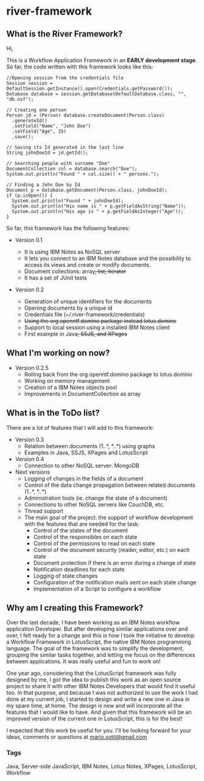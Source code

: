 # river-framework

## What is the River Framework?

Hi, 

This is a Workflow Application Framework in an **EARLY development stage**. So far, the code written with this framework looks like this:

    //Opening session from the credentials file
    Session session = DefaultSession.getInstance().open(Credentials.getPassword());
    Database database = session.getDatabase(DefaultDatabase.class, "", "db.nsf");
    
    // Creating one person
    Person jd = (Person) database.createDocument(Person.class)
      .generateId()
      .setField("Name", "John Doe")
      .setField("Age", 35)
      .save();
    
    // Saving its Id generated in the last line
    String johnDoeId = jd.getId();
    
    // Searching people with surname "Doe"				
    DocumentCollection col = database.search("Doe");
    System.out.println("Found " + col.size() + " persons.");
		
    // Finding a John Doe by Id
    Document p = database.getDocument(Person.class, johnDoeId);
    if (p.isOpen()) {
      System.out.println("Found " + johnDoeId);
      System.out.println("His name is " + p.getFieldAsString("Name"));
      System.out.println("His age is " + p.getFieldAsInteger("Age"));
    } 

So far, this framework has the following features: 

- Version 0.1
  - It is using IBM Notes as NoSQL server
  - It lets you connect to an IBM Notes database and the possibility to access its views and create or modify documents.
  - Document collections: array~~, list, iterator~~
  - It has a set of JUnit tests

- Version 0.2
  - Generation of unique identifiers for the documents
  - Opening documents by a unique id
  - Credentials file (~/.river-framework/credentials)
  - ~~Using the org.openntf.domino package instead lotus.domino~~
  - Support to local session using a installed IBM Notes client 
  - First example in Java~~, SSJS, and XPages~~

## What I'm working on now?

- Version 0.2.5
  - Rolling back from the org.openntf.domino package to lotus.domino
  - Working on memory management
  - Creation of a IBM Notes objects pool
  - Improvements in DocumentCollection as array

## What is in the ToDo list?

There are a lot of features that I will add to this framework:

- Version 0.3
  - Relation between documents (1..\*, \*..\*) using graphs
  - Examples in Java, SSJS, XPages and LotusScript
- Version 0.4
  - Connection to other NoSQL server: MongoDB
- Next versions
  - Logging of changes in the fields of a document
  - Control of the data change propagation between related documents (1..\*, \*..\*)
  - Administration tools (ie. change the state of a document)
  - Connections to other NoSQL servers like CouchDB, etc.
  - Thread support
  - The main goal of the project: the support of workflow development with the features that are needed for the task:
    - Control of the states of the document
    - Control of the responsibles on each state
    - Control of the permissions to read on each state
    - Control of the document security (reader, editor, etc.) on each state
    - Document protection if there is an error during a change of state
    - Notification deadlines for each state
    - Logging of state changes
    - Configuration of the notification mails sent on each state change
    - Implementation of a Script to configure a workflow
  

## Why am I creating this Framework?

Over the last decade, I have been working as an IBM Notes workflow application Developer. But after developing similar applications over and over, I felt ready for a change and this is how I took the initiative to develop a Workflow Framework in LotusScript, the native IBM Notes programming language. The goal of the framework was to simplify the development, grouping the similar tasks together, and letting me focus on the differences between applications. It was really useful and fun to work on!

One year ago, considering that the LotusScript framework was fully designed by me, I got the idea to publish this work as an open source project to share it with other IBM Notes Developers that would find it useful too. In that purpose, and because I was not authorized to use the work I had done at my current job, I started to design and write a new one in Java in my spare time, at home. The design is new and will incorporate all the features that I would like to have. And given that this framework will be an improved version of the current one in LotusScript, this is for the best!

I expected that this work be useful for you. I'll be looking forward for your ideas, comments or questions at mario.sotil@gmail.com


### Tags

Java, Server-side JavaScript, IBM Notes, Lotus Notes, XPages, LotusScript, Workflow




